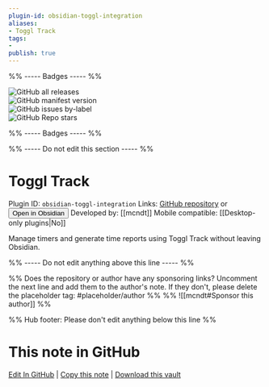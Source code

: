 ```yaml
---
plugin-id: obsidian-toggl-integration
aliases:
- Toggl Track
tags: 
- 
publish: true
---
```


%% ----- Badges ----- %%

![GitHub all releases](https://img.shields.io/github/downloads/mcndt/obsidian-toggl-integration/total?color=573E7A&logo=github&style=for-the-badge)   
![GitHub manifest version](https://img.shields.io/github/manifest-json/v/mcndt/obsidian-toggl-integration?color=573E7A&logo=github&style=for-the-badge)   
![GitHub issues by-label](https://img.shields.io/github/issues/mcndt/obsidian-toggl-integration/help%20wanted?color=573E7A&logo=github&style=for-the-badge)   
![GitHub Repo stars](https://img.shields.io/github/stars/mcndt/obsidian-toggl-integration?color=573E7A&logo=github&style=for-the-badge)

%% ----- Badges ----- %%

%% ----- Do not edit this section ----- %%

# Toggl Track

Plugin ID: `obsidian-toggl-integration`
Links: [GitHub repository](https://github.com/mcndt/obsidian-toggl-integration) or [<button id=HH>Open in Obsidian</button>](obsidian://show-plugin?id=obsidian-toggl-integration)
Developed by: [[mcndt]]
Mobile compatible: [[Desktop-only plugins|No]]

Manage timers and generate time reports using Toggl Track without leaving Obsidian.

%% ----- Do not edit anything above this line ----- %% 

%% Does the repository or author have any sponsoring links? Uncomment the next line and add them to the author's note. If they don't, please delete the placeholder tag: #placeholder/author %%
%% ![[mcndt#Sponsor this author]] %%

%% Hub footer: Please don't edit anything below this line %%

# This note in GitHub

<span class="git-footer">[Edit In GitHub](https://github.dev/obsidian-community/obsidian-hub/blob/main/02%20-%20Community%20Expansions/02.05%20All%20Community%20Expansions/Plugins/obsidian-toggl-integration.md "git-hub-edit-note") | [Copy this note](https://raw.githubusercontent.com/obsidian-community/obsidian-hub/main/02%20-%20Community%20Expansions/02.05%20All%20Community%20Expansions/Plugins/obsidian-toggl-integration.md "git-hub-copy-note") | [Download this vault](https://github.com/obsidian-community/obsidian-hub/archive/refs/heads/main.zip "git-hub-download-vault") </span>
